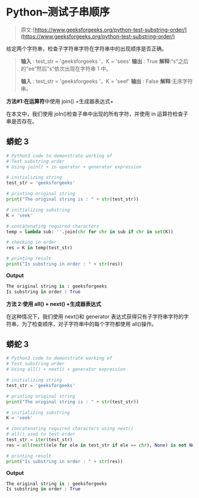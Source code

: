 # Python–测试子串顺序

> 原文:[https://www.geeksforgeeks.org/python-test-substring-order/](https://www.geeksforgeeks.org/python-test-substring-order/)

给定两个字符串，检查子字符串字符在字符串中的出现顺序是否正确。

> **输入** : test_str = 'geeksforgeeks '，K = 'sees'
> **输出** : True
> **解释**:“s”之后的“ee”然后“s”依次出现在字符串 1 中。
> 
> **输入** : test_str = 'geeksforgeeks '，K = 'seef'
> **输出** : False
> **解释**:无序字符串。

**方法#1:在运算符**中使用 join() +生成器表达式+

在本文中，我们使用 joIn()检查子串中出现的所有字符，并使用 in 运算符检查子串是否存在。

## 蟒蛇 3

```py
# Python3 code to demonstrate working of 
# Test substring order
# Using join() + in operator + generator expression

# initializing string
test_str = 'geeksforgeeks'

# printing original string
print("The original string is : " + str(test_str))

# initializing substring
K = 'seek'

# concatenating required characters 
temp = lambda sub: ''.join(chr for chr in sub if chr in set(K))

# checking in order
res = K in temp(test_str)

# printing result 
print("Is substring in order : " + str(res)) 
```

**Output**

```py
The original string is : geeksforgeeks
Is substring in order : True

```

**方法 2:使用 all() + next() +生成器表达式**

在这种情况下，我们使用 next()和 generator 表达式获得只有子字符串字符的字符串，为了检查顺序，对子字符串中的每个字符都使用 all()操作。

## 蟒蛇 3

```py
# Python3 code to demonstrate working of 
# Test substring order
# Using all() + next() + generator expression

# initializing string
test_str = 'geeksforgeeks'

# printing original string
print("The original string is : " + str(test_str))

# initializing substring
K = 'seek'

# concatenating required characters using next()
# all() used to test order
test_str = iter(test_str)
res = all(next((ele for ele in test_str if ele == chr), None) is not None for chr in K)

# printing result 
print("Is substring in order : " + str(res)) 
```

**Output**

```py
The original string is : geeksforgeeks
Is substring in order : True

```